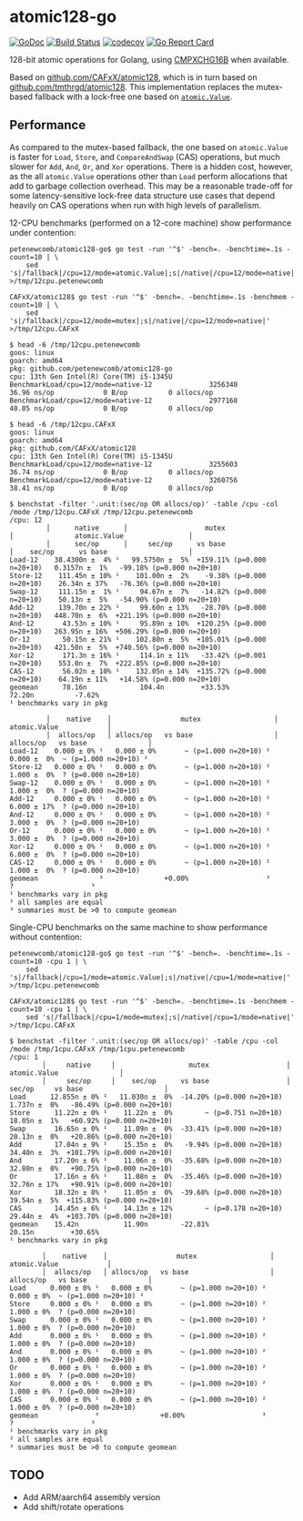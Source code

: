 # atomic128-go

[![GoDoc](https://godoc.org/github.com/petenewcomb/atomic128-go?status.svg)](https://godoc.org/github.com/petenewcomb/atomic128-go)
[![Build Status](https://github.com/petenewcomb/atomic128-go/actions/workflows/build.yml/badge.svg)](https://github.com/petenewcomb/atomic128-go/actions/workflows/build.yml)
[![codecov](https://codecov.io/gh/petenewcomb/atomic128-go/branch/master/graph/badge.svg?token=03A5UVYW3K)](https://codecov.io/gh/petenewcomb/atomic128-go)
[![Go Report Card](https://goreportcard.com/badge/github.com/petenewcomb/atomic128-go)](https://goreportcard.com/report/github.com/petenewcomb/atomic128-go)

128-bit atomic operations for Golang, using [CMPXCHG16B](http://www.felixcloutier.com/x86/CMPXCHG8B:CMPXCHG16B.html)
when available. 

Based on [github.com/CAFxX/atomic128](https://github.com/CAFxX/atomic128), which is in turn based on [github.com/tmthrgd/atomic128](https://github.com/tmthrgd/atomic128).  This implementation replaces
the mutex-based fallback with a lock-free one based on [`atomic.Value`](https://pkg.go.dev/sync/atomic#Value).

## Performance

As compared to the mutex-based fallback, the one based on `atomic.Value` is faster for `Load`, `Store`, and
`CompareAndSwap` (CAS) operations, but much slower for `Add`, `And`, `Or`, and `Xor` operations. There is a hidden cost,
however, as the all `atomic.Value` operations other than `Load` perform allocations that add to garbage collection
overhead. This may be a reasonable trade-off for some latency-sensitive lock-free data structure use cases that depend
heavily on CAS operations when run with high levels of parallelism.

12-CPU benchmarks (performed on a 12-core machine) show performance under contention:

```
petenewcomb/atomic128-go$ go test -run '^$' -bench=. -benchtime=.1s -count=10 | \
    sed 's|/fallback|/cpu=12/mode=atomic.Value|;s|/native|/cpu=12/mode=native|' >/tmp/12cpu.petenewcomb

CAFxX/atomic128$ go test -run '^$' -bench=. -benchtime=.1s -benchmem -count=10 | \
    sed 's|/fallback|/cpu=12/mode=mutex|;s|/native|/cpu=12/mode=native|' >/tmp/12cpu.CAFxX

$ head -6 /tmp/12cpu.petenewcomb 
goos: linux
goarch: amd64
pkg: github.com/petenewcomb/atomic128-go
cpu: 13th Gen Intel(R) Core(TM) i5-1345U
BenchmarkLoad/cpu=12/mode=native-12              3256340                36.96 ns/op            0 B/op          0 allocs/op
BenchmarkLoad/cpu=12/mode=native-12              2977168                40.05 ns/op            0 B/op          0 allocs/op

$ head -6 /tmp/12cpu.CAFxX 
goos: linux
goarch: amd64
pkg: github.com/CAFxX/atomic128
cpu: 13th Gen Intel(R) Core(TM) i5-1345U
BenchmarkLoad/cpu=12/mode=native-12              3255603                36.74 ns/op            0 B/op          0 allocs/op
BenchmarkLoad/cpu=12/mode=native-12              3260756                38.41 ns/op            0 B/op          0 allocs/op

$ benchstat -filter '.unit:(sec/op OR allocs/op)' -table /cpu -col /mode /tmp/12cpu.CAFxX /tmp/12cpu.petenewcomb
/cpu: 12
         │      native      │                   mutex                    │               atomic.Value                │
         │      sec/op      │     sec/op      vs base                    │    sec/op      vs base                    │
Load-12    38.4300n ±  4% ¹   99.5750n ±  5%  +159.11% (p=0.000 n=20+10)   0.3157n ±  1%   -99.18% (p=0.000 n=20+10)
Store-12    111.45n ± 10% ¹    101.00n ±  2%    -9.38% (p=0.000 n=20+10)    26.34n ± 37%   -76.36% (p=0.000 n=20+10)
Swap-12     111.15n ±  1% ¹     94.67n ±  7%   -14.82% (p=0.000 n=20+10)    50.13n ±  5%   -54.90% (p=0.000 n=20+10)
Add-12      139.70n ± 22% ¹     99.60n ± 13%   -28.70% (p=0.000 n=20+10)   448.70n ±  6%  +221.19% (p=0.000 n=20+10)
And-12       43.53n ± 10% ¹     95.89n ± 10%  +120.25% (p=0.000 n=20+10)   263.95n ± 16%  +506.29% (p=0.000 n=20+10)
Or-12        50.15n ± 21% ¹    102.80n ±  5%  +105.01% (p=0.000 n=20+10)   421.50n ±  5%  +740.56% (p=0.000 n=20+10)
Xor-12       171.3n ± 16% ¹     114.1n ± 11%   -33.42% (p=0.001 n=20+10)    553.0n ±  7%  +222.85% (p=0.000 n=20+10)
CAS-12       56.02n ± 10% ¹    132.05n ± 14%  +135.72% (p=0.000 n=20+10)    64.19n ± 11%   +14.58% (p=0.000 n=20+10)
geomean      78.16n             104.4n         +33.53%                      72.20n          -7.62%
¹ benchmarks vary in pkg

         │    native    │                 mutex                  │            atomic.Value            │
         │  allocs/op   │ allocs/op   vs base                    │  allocs/op   vs base               │
Load-12    0.000 ± 0% ¹   0.000 ± 0%       ~ (p=1.000 n=20+10) ²   0.000 ±  0%  ~ (p=1.000 n=20+10) ²
Store-12   0.000 ± 0% ¹   0.000 ± 0%       ~ (p=1.000 n=20+10) ²   1.000 ±  0%  ? (p=0.000 n=20+10)
Swap-12    0.000 ± 0% ¹   0.000 ± 0%       ~ (p=1.000 n=20+10) ²   1.000 ±  0%  ? (p=0.000 n=20+10)
Add-12     0.000 ± 0% ¹   0.000 ± 0%       ~ (p=1.000 n=20+10) ²   6.000 ± 17%  ? (p=0.000 n=20+10)
And-12     0.000 ± 0% ¹   0.000 ± 0%       ~ (p=1.000 n=20+10) ²   3.000 ±  0%  ? (p=0.000 n=20+10)
Or-12      0.000 ± 0% ¹   0.000 ± 0%       ~ (p=1.000 n=20+10) ²   3.000 ±  0%  ? (p=0.000 n=20+10)
Xor-12     0.000 ± 0% ¹   0.000 ± 0%       ~ (p=1.000 n=20+10) ²   6.000 ±  0%  ? (p=0.000 n=20+10)
CAS-12     0.000 ± 0% ¹   0.000 ± 0%       ~ (p=1.000 n=20+10) ²   1.000 ±  0%  ? (p=0.000 n=20+10)
geomean               ³               +0.00%                   ³                ?                   ³
¹ benchmarks vary in pkg
² all samples are equal
³ summaries must be >0 to compute geomean
```

Single-CPU benchmarks on the same machine to show performance without contention:

```
petenewcomb/atomic128-go$ go test -run '^$' -bench=. -benchtime=.1s -count=10 -cpu 1 | \
    sed 's|/fallback|/cpu=1/mode=atomic.Value|;s|/native|/cpu=1/mode=native|' >/tmp/1cpu.petenewcomb

CAFxX/atomic128$ go test -run '^$' -bench=. -benchtime=.1s -benchmem -count=10 -cpu 1 | \
    sed 's|/fallback|/cpu=1/mode=mutex|;s|/native|/cpu=1/mode=native|' >/tmp/1cpu.CAFxX

$ benchstat -filter '.unit:(sec/op OR allocs/op)' -table /cpu -col /mode /tmp/1cpu.CAFxX /tmp/1cpu.petenewcomb
/cpu: 1
        │     native     │                  mutex                   │               atomic.Value               │
        │     sec/op     │    sec/op      vs base                   │    sec/op     vs base                    │
Load      12.855n ± 0% ¹   11.030n ±  0%  -14.20% (p=0.000 n=20+10)   1.737n ±  0%   -86.49% (p=0.000 n=20+10)
Store      11.22n ± 0% ¹    11.22n ±  0%        ~ (p=0.751 n=20+10)   18.05n ±  1%   +60.92% (p=0.000 n=20+10)
Swap       16.65n ± 0% ¹    11.09n ±  0%  -33.41% (p=0.000 n=20+10)   20.13n ±  0%   +20.86% (p=0.000 n=20+10)
Add        17.04n ± 9% ¹    15.35n ±  0%   -9.94% (p=0.000 n=20+10)   34.40n ±  3%  +101.79% (p=0.000 n=20+10)
And        17.20n ± 6% ¹    11.06n ±  0%  -35.68% (p=0.000 n=20+10)   32.80n ±  0%   +90.75% (p=0.000 n=20+10)
Or         17.16n ± 6% ¹    11.08n ±  0%  -35.46% (p=0.000 n=20+10)   32.76n ± 17%   +90.91% (p=0.000 n=20+10)
Xor        18.32n ± 8% ¹    11.05n ±  0%  -39.68% (p=0.000 n=20+10)   39.54n ±  5%  +115.83% (p=0.000 n=20+10)
CAS        14.45n ± 6% ¹    14.13n ± 12%        ~ (p=0.178 n=20+10)   29.44n ±  4%  +103.70% (p=0.000 n=20+10)
geomean    15.42n           11.90n        -22.81%                     20.15n         +30.65%
¹ benchmarks vary in pkg

        │    native    │                 mutex                  │           atomic.Value            │
        │  allocs/op   │ allocs/op   vs base                    │ allocs/op   vs base               │
Load      0.000 ± 0% ¹   0.000 ± 0%       ~ (p=1.000 n=20+10) ²   0.000 ± 0%  ~ (p=1.000 n=20+10) ²
Store     0.000 ± 0% ¹   0.000 ± 0%       ~ (p=1.000 n=20+10) ²   1.000 ± 0%  ? (p=0.000 n=20+10)
Swap      0.000 ± 0% ¹   0.000 ± 0%       ~ (p=1.000 n=20+10) ²   1.000 ± 0%  ? (p=0.000 n=20+10)
Add       0.000 ± 0% ¹   0.000 ± 0%       ~ (p=1.000 n=20+10) ²   1.000 ± 0%  ? (p=0.000 n=20+10)
And       0.000 ± 0% ¹   0.000 ± 0%       ~ (p=1.000 n=20+10) ²   1.000 ± 0%  ? (p=0.000 n=20+10)
Or        0.000 ± 0% ¹   0.000 ± 0%       ~ (p=1.000 n=20+10) ²   1.000 ± 0%  ? (p=0.000 n=20+10)
Xor       0.000 ± 0% ¹   0.000 ± 0%       ~ (p=1.000 n=20+10) ²   1.000 ± 0%  ? (p=0.000 n=20+10)
CAS       0.000 ± 0% ¹   0.000 ± 0%       ~ (p=1.000 n=20+10) ²   1.000 ± 0%  ? (p=0.000 n=20+10)
geomean              ³               +0.00%                   ³               ?                   ³
¹ benchmarks vary in pkg
² all samples are equal
³ summaries must be >0 to compute geomean
```

## TODO

- Add ARM/aarch64 assembly version
- Add shift/rotate operations
